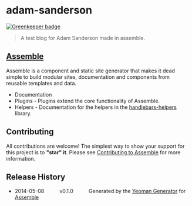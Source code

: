 # adam-sanderson

[![Greenkeeper badge](https://badges.greenkeeper.io/adsanderson/assemble-blog.svg)](https://greenkeeper.io/)

> A test blog for Adam Sanderson made in assemble.

## [Assemble](http://assemble.io/)

Assemble is a component and static site generator that makes it dead simple to build modular sites, documentation and components from reusable templates and data.

* Documentation
* Plugins - Plugins extend the core functionality of Assemble.
* Helpers - Documentation for the helpers in the [handlebars-helpers](http://github.com/assemble/handlebars-helpers) library.

## Contributing
All contributions are welcome! The simplest way to show your support for this project is to **"star" it**. Please see [Contributing to Assemble](http://assemble.io/contributing) for more information.

## Release History
 * 2014-05-08   v0.1.0   Generated by the [Yeoman Generator](https://github.com/assemble/generator-assemble) for [Assemble](http://assemble.io)
